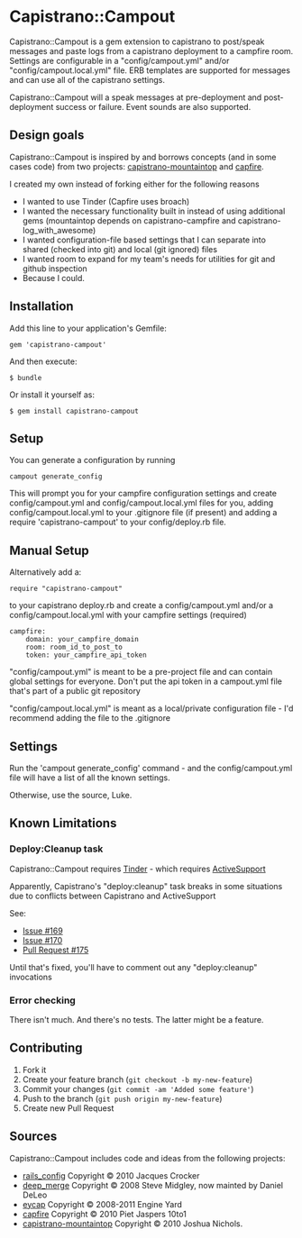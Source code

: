 # Capistrano::Campout

Capistrano::Campout is a gem extension to capistrano to post/speak messages 
and paste logs from a capistrano deployment to a campfire room. Settings are 
configurable in a "config/campout.yml" and/or "config/campout.local.yml" 
file. ERB templates are supported for messages and can use all of the 
capistrano settings.
 
Capistrano::Campout will a speak messages at pre-deployment and 
post-deployment success or failure. Event sounds are also supported.

## Design goals

Capistrano::Campout is inspired by and borrows concepts (and in some cases code) 
from two projects: [capistrano-mountaintop](https://github.com/technicalpickles/capistrano-mountaintop) and [capfire](https://github.com/pjaspers/capfire). 

I created my own instead of forking either for the following reasons

* I wanted to use Tinder (Capfire uses broach)
* I wanted the necessary functionality built in instead of using additional gems (mountaintop depends on capistrano-campfire and capistrano-log_with_awesome)
* I wanted configuration-file based settings that I can separate into shared (checked into git) and local (git ignored) files
* I wanted room to expand for my team's needs for utilities for git and github inspection
* Because I could.

## Installation

Add this line to your application's Gemfile:

    gem 'capistrano-campout'

And then execute:

    $ bundle

Or install it yourself as:

    $ gem install capistrano-campout

## Setup

You can generate a configuration by running

    campout generate_config

This will prompt you for your campfire configuration settings and create config/campout.yml and config/campout.local.yml files for you, adding config/campout.local.yml to your .gitignore file (if present) and adding a require 'capistrano-campout' to your config/deploy.rb file.

## Manual Setup

Alternatively add a:

	require "capistrano-campout"  

to your capistrano deploy.rb and create a config/campout.yml and/or a config/campout.local.yml with your campfire settings (required)

	campfire:
	    domain: your_campfire_domain
	    room: room_id_to_post_to
	    token: your_campfire_api_token

"config/campout.yml" is meant to be a pre-project file and can contain global settings for everyone. Don't put the api token in a campout.yml file that's part of a public git repository

"config/campout.local.yml" is meant as a local/private configuration file - I'd recommend adding the file to the .gitignore

## Settings

Run the 'campout generate_config' command - and the config/campout.yml file will have a list of all the known settings.

Otherwise, use the source, Luke.

## Known Limitations

### Deploy:Cleanup task

Capistrano::Campout requires [Tinder](https://github.com/collectiveidea/tinder) - which requires [ActiveSupport](https://github.com/rails/rails/tree/master/activesupport)

Apparently, Capistrano's "deploy:cleanup" task breaks in some situations due to conflicts between Capistrano and ActiveSupport

See:

* [Issue #169](https://github.com/capistrano/capistrano/issues/169)
* [Issue #170](https://github.com/capistrano/capistrano/issues/170)
* [Pull Request #175](https://github.com/capistrano/capistrano/pull/175)

Until that's fixed, you'll have to comment out any "deploy:cleanup" invocations 

### Error checking

There isn't much. And there's no tests. The latter might be a feature.

## Contributing

1. Fork it
2. Create your feature branch (`git checkout -b my-new-feature`)
3. Commit your changes (`git commit -am 'Added some feature'`)
4. Push to the branch (`git push origin my-new-feature`)
5. Create new Pull Request

## Sources

Capistrano::Campout includes code and ideas from the following projects:

* [rails_config](https://github.com/railsjedi/rails_config) Copyright © 2010 Jacques Crocker
* [deep_merge](https://github.com/danielsdeleo/deep_merge) Copyright © 2008 Steve Midgley, now mainted by Daniel DeLeo
* [eycap](https://github.com/engineyard/eycap) Copyright © 2008-2011 Engine Yard
* [capfire](https://github.com/pjaspers/capfire) Copyright © 2010 Piet Jaspers 10to1
* [capistrano-mountaintop](https://github.com/technicalpickles/capistrano-mountaintop) Copyright © 2010 Joshua Nichols.


